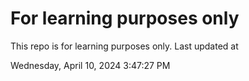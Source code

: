 # For learning purposes only
This repo is for learning purposes only.
Last updated at

Wednesday, April 10, 2024 3:47:27 PM

